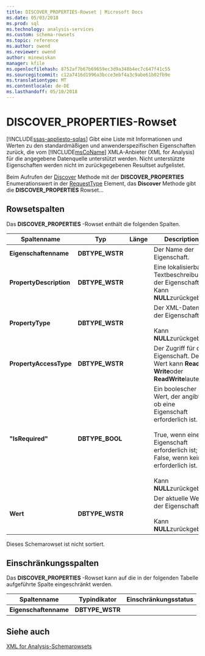 ```yaml
---
title: DISCOVER_PROPERTIES-Rowset | Microsoft Docs
ms.date: 05/03/2018
ms.prod: sql
ms.technology: analysis-services
ms.custom: schema-rowsets
ms.topic: reference
ms.author: owend
ms.reviewer: owend
author: minewiskan
manager: kfile
ms.openlocfilehash: 8752af7b67b69659ec3d9a348b4ec7c647f41c55
ms.sourcegitcommit: c12a7416d1996a3bcce3ebf4a3c9abe61b02fb9e
ms.translationtype: MT
ms.contentlocale: de-DE
ms.lasthandoff: 05/10/2018
---
```

# <a name="discoverproperties-rowset"></a>DISCOVER_PROPERTIES-Rowset
[!INCLUDE[ssas-appliesto-sqlas](../../../includes/ssas-appliesto-sqlas.md)]
  Gibt eine Liste mit Informationen und Werten zu den standardmäßigen und anwenderspezifischen Eigenschaften zurück, die vom [!INCLUDE[msCoName](../../../includes/msconame-md.md)] XMLA-Anbieter (XML for Analysis) für die angegebene Datenquelle unterstützt werden. Nicht unterstützte Eigenschaften werden nicht im zurückgegebenen Resultset aufgelistet.  
  
 Beim Aufrufen der [Discover](../../../analysis-services/xmla/xml-elements-methods-discover.md) Methode mit der **DISCOVER_PROPERTIES** Enumerationswert in der [RequestType](../../../analysis-services/xmla/xml-elements-properties/requesttype-element-xmla.md) Element, das **Discover** Methode gibt die **DISCOVER_PROPERTIES** Rowset...  
  
## <a name="rowset-columns"></a>Rowsetspalten  
 Das **DISCOVER_PROPERTIES** -Rowset enthält die folgenden Spalten.  
  
|Spaltenname|Typ|Länge|Description|  
|-----------------|----------|------------|-----------------|  
|**Eigenschaftenname**|**DBTYPE_WSTR**||Der Name der Eigenschaft.|  
|**PropertyDescription**|**DBTYPE_WSTR**||Eine lokalisierbare Textbeschreibung der Eigenschaft. Kann **NULL**zurückgeben.|  
|**PropertyType**|**DBTYPE_WSTR**||Der XML-Datentyp der Eigenschaft.<br /><br /> Kann **NULL**zurückgeben.|  
|**PropertyAccessType**|**DBTYPE_WSTR**||Der Zugriff für die Eigenschaft. Der Wert kann **Read**, **Write**oder **ReadWrite**lauten.|  
|**"IsRequired"**|**DBTYPE_BOOL**||Ein boolescher Wert, der angibt, ob eine Eigenschaft erforderlich ist.<br /><br /> True, wenn eine Eigenschaft erforderlich ist; False, wenn keine erforderlich ist.<br /><br /> Kann **NULL**zurückgeben.|  
|**Wert**|**DBTYPE_WSTR**||Der aktuelle Wert der Eigenschaft.<br /><br /> Kann **NULL**zurückgeben.|  
  
 Dieses Schemarowset ist nicht sortiert.  
  
## <a name="restriction-columns"></a>Einschränkungsspalten  
 Das **DISCOVER_PROPERTIES** -Rowset kann auf die in der folgenden Tabelle aufgeführte Spalte eingeschränkt werden.  
  
|Spaltenname|Typindikator|Einschränkungsstatus|  
|-----------------|--------------------|-----------------------|  
|**Eigenschaftenname**|**DBTYPE_WSTR**||  
  
## <a name="see-also"></a>Siehe auch  
 [XML for Analysis-Schemarowsets](../../../analysis-services/schema-rowsets/xml/xml-for-analysis-schema-rowsets.md)  
  
  
